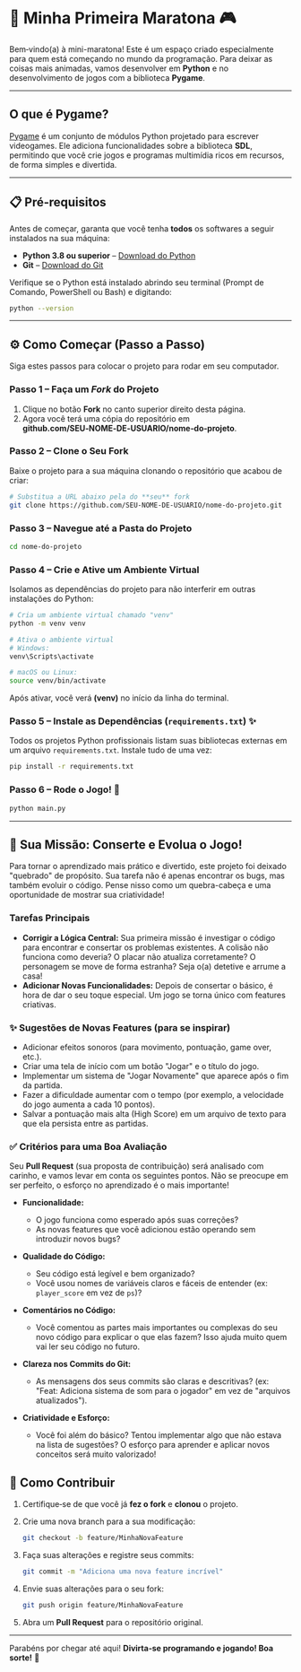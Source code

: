 # 🚀 Minha Primeira Maratona 🎮

Bem‑vindo(a) à mini-maratona! Este é um espaço criado especialmente para quem está começando no mundo da programação. Para deixar as coisas mais animadas, vamos desenvolver em **Python** e no desenvolvimento de jogos com a biblioteca **Pygame**.

---

## O que é Pygame?

[Pygame](https://www.pygame.org/news) é um conjunto de módulos Python projetado para escrever videogames. Ele adiciona funcionalidades sobre a biblioteca **SDL**, permitindo que você crie jogos e programas multimídia ricos em recursos, de forma simples e divertida.

---

## 📋 Pré‑requisitos

Antes de começar, garanta que você tenha **todos** os softwares a seguir instalados na sua máquina:

- **Python 3.8 ou superior** – [Download do Python](https://www.python.org/downloads/)
- **Git** – [Download do Git](https://git-scm.com/downloads)

Verifique se o Python está instalado abrindo seu terminal (Prompt de Comando, PowerShell ou Bash) e digitando:

```bash
python --version
```

---

## ⚙️ Como Começar (Passo a Passo)

Siga estes passos para colocar o projeto para rodar em seu computador.

### Passo 1 – Faça um *Fork* do Projeto

1. Clique no botão **Fork** no canto superior direito desta página.
2. Agora você terá uma cópia do repositório em **github.com/SEU‑NOME‑DE‑USUARIO/nome‑do‑projeto**.

### Passo 2 – Clone o Seu Fork

Baixe o projeto para a sua máquina clonando o repositório que acabou de criar:

```bash
# Substitua a URL abaixo pela do **seu** fork
git clone https://github.com/SEU-NOME-DE-USUARIO/nome-do-projeto.git
```

### Passo 3 – Navegue até a Pasta do Projeto

```bash
cd nome-do-projeto
```

### Passo 4 – Crie e Ative um Ambiente Virtual

Isolamos as dependências do projeto para não interferir em outras instalações do Python:

```bash
# Cria um ambiente virtual chamado "venv"
python -m venv venv

# Ativa o ambiente virtual
# Windows:
venv\Scripts\activate

# macOS ou Linux:
source venv/bin/activate
```

Após ativar, você verá **(venv)** no início da linha do terminal.

### Passo 5 – Instale as Dependências (`requirements.txt`) ✨

Todos os projetos Python profissionais listam suas bibliotecas externas em um arquivo `requirements.txt`. Instale tudo de uma vez:

```bash
pip install -r requirements.txt
```

### Passo 6 – Rode o Jogo! 🚀

```bash
python main.py
```
---

## 🎯 Sua Missão: Conserte e Evolua o Jogo!

Para tornar o aprendizado mais prático e divertido, este projeto foi deixado "quebrado" de propósito. Sua tarefa não é apenas encontrar os bugs, mas também evoluir o código. Pense nisso como um quebra-cabeça e uma oportunidade de mostrar sua criatividade!

### Tarefas Principais

* **Corrigir a Lógica Central:** Sua primeira missão é investigar o código para encontrar e consertar os problemas existentes. A colisão não funciona como deveria? O placar não atualiza corretamente? O personagem se move de forma estranha? Seja o(a) detetive e arrume a casa!
* **Adicionar Novas Funcionalidades:** Depois de consertar o básico, é hora de dar o seu toque especial. Um jogo se torna único com features criativas.

### ✨ Sugestões de Novas Features (para se inspirar)

* Adicionar efeitos sonoros (para movimento, pontuação, game over, etc.).
* Criar uma tela de início com um botão "Jogar" e o título do jogo.
* Implementar um sistema de "Jogar Novamente" que aparece após o fim da partida.
* Fazer a dificuldade aumentar com o tempo (por exemplo, a velocidade do jogo aumenta a cada 10 pontos).
* Salvar a pontuação mais alta (High Score) em um arquivo de texto para que ela persista entre as partidas.

### ✅ Critérios para uma Boa Avaliação

Seu **Pull Request** (sua proposta de contribuição) será analisado com carinho, e vamos levar em conta os seguintes pontos. Não se preocupe em ser perfeito, o esforço no aprendizado é o mais importante!

* **Funcionalidade:**
    * O jogo funciona como esperado após suas correções?
    * As novas features que você adicionou estão operando sem introduzir novos bugs?

* **Qualidade do Código:**
    * Seu código está legível e bem organizado?
    * Você usou nomes de variáveis claros e fáceis de entender (ex: `player_score` em vez de `ps`)?

* **Comentários no Código:**
    * Você comentou as partes mais importantes ou complexas do seu novo código para explicar o que elas fazem? Isso ajuda muito quem vai ler seu código no futuro.

* **Clareza nos Commits do Git:**
    * As mensagens dos seus commits são claras e descritivas? (ex: "Feat: Adiciona sistema de som para o jogador" em vez de "arquivos atualizados").

* **Criatividade e Esforço:**
    * Você foi além do básico? Tentou implementar algo que não estava na lista de sugestões? O esforço para aprender e aplicar novos conceitos será muito valorizado!

## 🤝 Como Contribuir

1. Certifique‑se de que você já **fez o fork** e **clonou** o projeto.
2. Crie uma nova branch para a sua modificação:

   ```bash
   git checkout -b feature/MinhaNovaFeature
   ```

3. Faça suas alterações e registre seus commits:

   ```bash
   git commit -m "Adiciona uma nova feature incrível"
   ```

4. Envie suas alterações para o seu fork:

   ```bash
   git push origin feature/MinhaNovaFeature
   ```

5. Abra um **Pull Request** para o repositório original.

---

Parabéns por chegar até aqui! **Divirta‑se programando e jogando! Boa sorte!** 🐍
